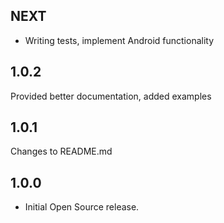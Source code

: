 ## NEXT

* Writing tests, implement Android functionality

## 1.0.2

Provided better documentation, added examples

## 1.0.1

Changes to README.md

## 1.0.0

* Initial Open Source release.